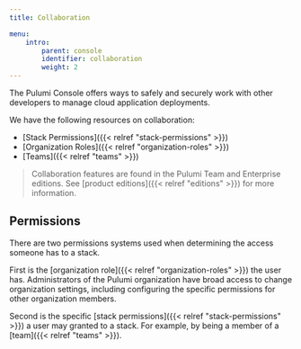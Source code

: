 ```yaml
---
title: Collaboration

menu:
    intro:
        parent: console
        identifier: collaboration
        weight: 2
---
```


The Pulumi Console offers ways to safely and securely work with other developers to
manage cloud application deployments.

We have the following resources on collaboration:

* [Stack Permissions]({{< relref "stack-permissions" >}})
* [Organization Roles]({{< relref "organization-roles" >}})
* [Teams]({{< relref "teams" >}})

> Collaboration features are found in the Pulumi Team and Enterprise editions. See
> [product editions]({{< relref "editions" >}}) for more information.

## Permissions

There are two permissions systems used when determining the access someone has to a stack.

First is the [organization role]({{< relref "organization-roles" >}}) the user has. Administrators
of the Pulumi organization have broad access to change organization settings, including configuring
the specific permissions for other organization members.

Second is the specific [stack permissions]({{< relref "stack-permissions" >}}) a user may
granted to a stack. For example, by being a member of a [team]({{< relref "teams" >}}).
